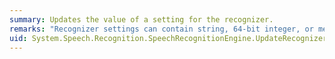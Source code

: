 ```yaml
---
summary: Updates the value of a setting for the recognizer.
remarks: "Recognizer settings can contain string, 64-bit integer, or memory address data. The following table describes the settings that are defined for a Microsoft Speech API (SAPI)-compliant recognizer. The following settings must have the same range for each recognizer that supports the setting. A SAPI-compliant recognizer is not required to support these settings and can support other settings.  \n  \n|Name|Description|  \n|----------|-----------------|  \n|`ResourceUsage`|Specifies the recognizer's CPU consumption. The range is from 0 to 100. The default value is 50.|  \n|`ResponseSpeed`|Indicates the length of silence at the end of unambiguous input before the speech recognizer completes a recognition operation. The range is from 0 to 10,000 milliseconds (ms). This setting corresponds to the recognizer's <xref:System.Speech.Recognition.SpeechRecognitionEngine.EndSilenceTimeout%2A> property. Default = 150ms.|  \n|`ComplexResponseSpeed`|Indicates the length of silence in milliseconds (ms) at the end of ambiguous input before the speech recognizer completes a recognition operation. The range is from 0 to 10,000ms. This setting corresponds to the recognizer's <xref:System.Speech.Recognition.SpeechRecognitionEngine.EndSilenceTimeoutAmbiguous%2A> property. Default = 500ms.|  \n|`AdaptationOn`|Indicates whether adaptation of the acoustic model is ON (value = `1`) or OFF (value = `0`). The default value is `1` (ON).|  \n|`PersistedBackgroundAdaptation`|Indicates whether background adaptation is ON (value = `1`) or OFF (value = `0`), and persists the setting in the registry. The default value is `1` (ON).|  \n  \n To return one of the recognizer's settings, use the <xref:System.Speech.Recognition.SpeechRecognitionEngine.QueryRecognizerSetting%2A> method.  \n  \n With the exception of `PersistedBackgroundAdaptation`, property values set using the <xref:System.Speech.Recognition.SpeechRecognitionEngine.UpdateRecognizerSetting%2A> methods remain in effect only for the current instance of <xref:System.Speech.Recognition.SpeechRecognitionEngine>, after which they revert to their default settings.  \n  \n You can modify how the speech recognition responds to non-speech input using the <xref:System.Speech.Recognition.SpeechRecognitionEngine.BabbleTimeout%2A>, <xref:System.Speech.Recognition.SpeechRecognitionEngine.InitialSilenceTimeout%2A>, <xref:System.Speech.Recognition.SpeechRecognitionEngine.EndSilenceTimeout%2A>, and <xref:System.Speech.Recognition.SpeechRecognitionEngine.EndSilenceTimeoutAmbiguous%2A> properties."
uid: System.Speech.Recognition.SpeechRecognitionEngine.UpdateRecognizerSetting*
---
```

